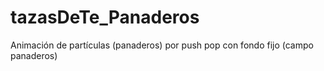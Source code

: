 # tazasDeTe_Panaderos
Animación de partículas (panaderos) por push pop con fondo fijo (campo panaderos)
